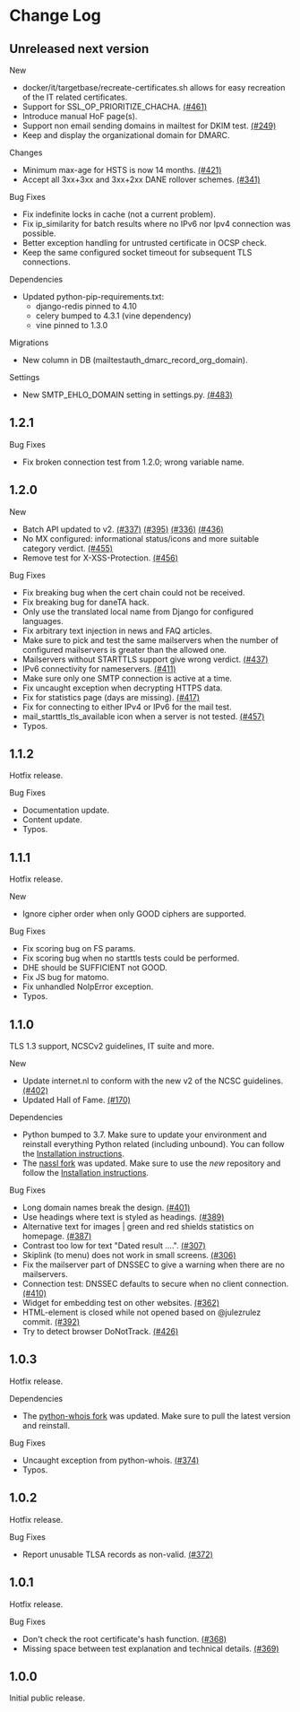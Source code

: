 # Change Log

## Unreleased next version

New
- docker/it/targetbase/recreate-certificates.sh allows for easy recreation of
  the IT related certificates.
- Support for SSL_OP_PRIORITIZE_CHACHA. [(#461)]
- Introduce manual HoF page(s).
- Support non email sending domains in mailtest for DKIM test. [(#249)]
- Keep and display the organizational domain for DMARC.

Changes
- Minimum max-age for HSTS is now 14 months. [(#421)]
- Accept all 3xx+3xx and 3xx+2xx DANE rollover schemes. [(#341)]

Bug Fixes
- Fix indefinite locks in cache (not a current problem).
- Fix ip_similarity for batch results where no IPv6 nor Ipv4 connection was
  possible.
- Better exception handling for untrusted certificate in OCSP check.
- Keep the same configured socket timeout for subsequent TLS connections.

Dependencies
- Updated python-pip-requirements.txt:
  - django-redis pinned to 4.10
  - celery bumped to 4.3.1 (vine dependency)
  - vine pinned to 1.3.0

Migrations
- New column in DB (mailtestauth_dmarc_record_org_domain).

Settings
- New SMTP_EHLO_DOMAIN setting in settings.py. [(#483)]

[(#249)]: https://github.com/NLnetLabs/Internet.nl/issues/249
[(#341)]: https://github.com/NLnetLabs/Internet.nl/issues/341
[(#421)]: https://github.com/NLnetLabs/Internet.nl/issues/421
[(#461)]: https://github.com/NLnetLabs/Internet.nl/issues/461
[(#483)]: https://github.com/NLnetLabs/Internet.nl/issues/483

## 1.2.1

Bug Fixes
- Fix broken connection test from 1.2.0; wrong variable name.

## 1.2.0

New
- Batch API updated to v2. [(#337)] [(#395)] [(#336)] [(#436)]
- No MX configured: informational status/icons and more suitable category verdict. [(#455)]
- Remove test for X-XSS-Protection. [(#456)]

Bug Fixes
- Fix breaking bug when the cert chain could not be received.
- Fix breaking bug for daneTA hack.
- Only use the translated local name from Django for configured languages.
- Fix arbitrary text injection in news and FAQ articles.
- Make sure to pick and test the same mailservers when the number of configured
  mailservers is greater than the allowed one.
- Mailservers without STARTTLS support give wrong verdict. [(#437)]
- IPv6 connectivity for nameservers. [(#411)]
- Make sure only one SMTP connection is active at a time.
- Fix uncaught exception when decrypting HTTPS data.
- Fix for statistics page (days are missing). [(#417)]
- Fix for connecting to either IPv4 or IPv6 for the mail test.
- mail_starttls_tls_available icon when a server is not tested. [(#457)]
- Typos.

[(#336)]: https://github.com/NLnetLabs/Internet.nl/issues/336
[(#337)]: https://github.com/NLnetLabs/Internet.nl/issues/337
[(#395)]: https://github.com/NLnetLabs/Internet.nl/issues/395
[(#411)]: https://github.com/NLnetLabs/Internet.nl/issues/411
[(#417)]: https://github.com/NLnetLabs/Internet.nl/issues/417
[(#437)]: https://github.com/NLnetLabs/Internet.nl/issues/437
[(#436)]: https://github.com/NLnetLabs/Internet.nl/issues/436
[(#455)]: https://github.com/NLnetLabs/Internet.nl/issues/455
[(#456)]: https://github.com/NLnetLabs/Internet.nl/issues/456
[(#457)]: https://github.com/NLnetLabs/Internet.nl/issues/457

## 1.1.2

Hotfix release.

Bug Fixes
- Documentation update.
- Content update.
- Typos.

## 1.1.1

Hotfix release.

New
- Ignore cipher order when only GOOD ciphers are supported.

Bug Fixes
- Fix scoring bug on FS params.
- Fix scoring bug when no starttls tests could be performed.
- DHE should be SUFFICIENT not GOOD.
- Fix JS bug for matomo.
- Fix unhandled NoIpError exception.
- Typos.

## 1.1.0

TLS 1.3 support, NCSCv2 guidelines, IT suite and more.

New
- Update internet.nl to conform with the new v2 of the NCSC guidelines. [(#402)]
- Updated Hall of Fame. [(#170)]

Dependencies
- Python bumped to 3.7. Make sure to update your environment and reinstall
  everything Python related (including unbound). You can follow the
  [Installation instructions](https://github.com/NLnetLabs/Internet.nl/blob/v1.1.0/documentation/Installation.md).
- The [nassl fork](https://github.com/ximon18/nassl/tree/free_bsd) was updated.
  Make sure to use the _new_ repository and follow the
  [Installation instructions](https://github.com/NLnetLabs/Internet.nl/blob/v1.1.0/documentation/Installation.md).

Bug Fixes
- Long domain names break the design. [(#401)]
- Use headings where text is styled as headings. [(#389)]
- Alternative text for images | green and red shields statistics on homepage. [(#387)]
- Contrast too low for text "Dated result ....". [(#307)]
- Skiplink (to menu) does not work in small screens. [(#306)]
- Fix the mailserver part of DNSSEC to give a warning when there are no mailservers.
- Connection test: DNSSEC defaults to secure when no client connection. [(#410)]
- Widget for embedding test on other websites. [(#362)]
- HTML-element is closed while not opened based on @julezrulez commit. [(#392)]
- Try to detect browser DoNotTrack. [(#426)]

[(#401)]: https://github.com/NLnetLabs/Internet.nl/issues/401
[(#402)]: https://github.com/NLnetLabs/Internet.nl/issues/402
[(#389)]: https://github.com/NLnetLabs/Internet.nl/issues/389
[(#387)]: https://github.com/NLnetLabs/Internet.nl/issues/387
[(#307)]: https://github.com/NLnetLabs/Internet.nl/issues/307
[(#306)]: https://github.com/NLnetLabs/Internet.nl/issues/306
[(#410)]: https://github.com/NLnetLabs/Internet.nl/issues/410
[(#362)]: https://github.com/NLnetLabs/Internet.nl/issues/362
[(#170)]: https://github.com/NLnetLabs/Internet.nl/issues/170
[(#392)]: https://github.com/NLnetLabs/Internet.nl/issues/392
[(#426)]: https://github.com/NLnetLabs/Internet.nl/issues/426

## 1.0.3

Hotfix release.

Dependencies
- The [python-whois fork](https://github.com/ralphdolmans/python-whois) was
  updated. Make sure to pull the latest version and reinstall.

Bug Fixes
- Uncaught exception from python-whois. [(#374)]
- Typos.

[(#374)]: https://github.com/NLnetLabs/Internet.nl/issues/374

## 1.0.2

Hotfix release.

Bug Fixes
- Report unusable TLSA records as non-valid. [(#372)]

[(#372)]: https://github.com/NLnetLabs/Internet.nl/issues/372

## 1.0.1

Hotfix release.

Bug Fixes
- Don't check the root certificate's hash function. [(#368)]
- Missing space between test explanation and technical details. [(#369)]

[(#368)]: https://github.com/NLnetLabs/Internet.nl/issues/368
[(#369)]: https://github.com/NLnetLabs/Internet.nl/issues/369

## 1.0.0

Initial public release.
